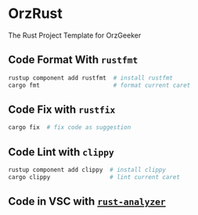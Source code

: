 # OrzRust

The Rust Project Template for OrzGeeker

## Code Format With `rustfmt`

```bash
rustup component add rustfmt  # install rustfmt
cargo fmt                     # format current caret
```

## Code Fix with `rustfix`

```bash
cargo fix  # fix code as suggestion
```

## Code Lint with `clippy`

```bash
rustup component add clippy  # install clippy
cargo clippy                 # lint current caret
```

## Code in VSC with [`rust-analyzer`][rust-analyzer]


[rust-analyzer]: https://marketplace.visualstudio.com/items?itemName=rust-lang.rust-analyzer